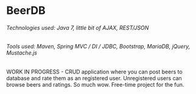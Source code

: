 BeerDB
===========

###### Technologies used: Java 7, little bit of AJAX, REST/JSON
###### Tools used: Maven, Spring MVC / DI / JDBC, Bootstrap, MariaDB, jQuery, Mustache.js


WORK IN PROGRESS - CRUD application where you can post beers to database and rate them as an registered user.
Unregistered users can browse beers and ratings. So much wow. Free-time project for the fun.
